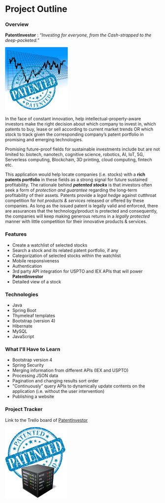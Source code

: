 # Project Outline

### Overview
**PatentInvestor** : *“Investing for everyone, from the Cash-strapped to the deep-pocketed.”*

![A chart depicting a board at a stock exchange](../images/patented_stock.png)

In the face of constant innovation, help intellectual-property-aware investors make the right decision about which company to invest in, which patents to buy, lease or sell according to current market trends OR which stock to track given the corresponding company’s patent portfolio in promising and emerging technologies.

Promising future-proof fields for sustainable investments include but are not limited to: biotech, nanotech, cognitive science, robotics, AI, IoT, 5G, Serverless computing, Blockchain, 3D printing, cloud computing, fintech etc.

This application would help locate companies (i.e. stocks) with a **rich patents portfolio** in these fields as a strong signal for future sustained profitability. The rationale behind ***patented stocks*** is that investors often seek a form of *protection and guarantee* regarding the long-term profitability of their assets. Patents provide a *legal hedge* against cutthroat competition for *hot products & services* released or offered by these companies. As long as the issued patent is legally valid and enforced, there are assurances that the technology/product is protected and consequently, the companies will keep making generous returns in a *legally protected* manner with little competition for their innovative products & services.       

### Features
- Create a watchlist of selected stocks
- Search a stock and its related patent portfolio, if any
- Categorization of selected stocks within the watchlist
- Mobile responsiveness
- Authentication
- 3rd party API integration for USPTO and IEX APIs that will power **PatentInvestor**
- Detailed view of a stock 
### Technologies
- Java
- Spring Boot
- Thymeleaf templates
- Bootstrap (version 4)
- Hibernate
- MySQL
- JavaScript

### What I'll Have to Learn
- Bootstrap version 4
- Spring Security
- Merging information from different APIs (IEX and USPTO)
- Processing JSON data
- Pagination and changing results sort order
- "Continuously” query APIs to dynamically update contents on the application (i.e. without the user intervention)
- Publishing a website

### Project Tracker
Link to the Trello board of [PatentInvestor](https://trello.com/sylvainkamdem/boards)

![A patented stock exchange](../images/patented_stock_market.png)
